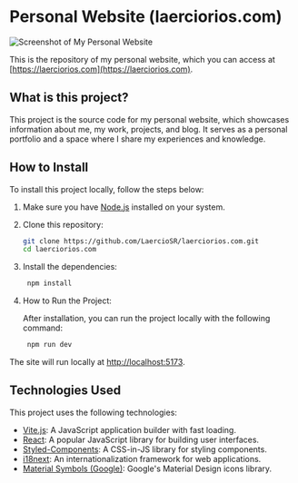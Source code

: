 # Personal Website (laerciorios.com)

![Screenshot of My Personal Website](https://raw.githubusercontent.com/LaercioSR/laerciorios.com/raw/main/__docs/screenshot.png)

This is the repository of my personal website, which you can access at [https://laerciorios.com](https://laerciorios.com).

## What is this project?

This project is the source code for my personal website, which showcases information about me, my work, projects, and blog. It serves as a personal portfolio and a space where I share my experiences and knowledge.

## How to Install

To install this project locally, follow the steps below:

1. Make sure you have [Node.js](https://nodejs.org/) installed on your system.

2. Clone this repository:

   ```sh
   git clone https://github.com/LaercioSR/laerciorios.com.git
   cd laerciorios.com
   ```

3. Install the dependencies:

   ```sh
    npm install
   ```

4. How to Run the Project:

    After installation, you can run the project locally with the following command:

   ```sh
    npm run dev
   ```

The site will run locally at <http://localhost:5173>.

## Technologies Used

This project uses the following technologies:

- [Vite.js](https://vitejs.dev/): A JavaScript application builder with fast loading.
- [React](https://reactjs.org/): A popular JavaScript library for building user interfaces.
- [Styled-Components](https://styled-components.com/): A CSS-in-JS library for styling components.
- [i18next](https://www.i18next.com/): An internationalization framework for web applications.
- [Material Symbols (Google)](https://fonts.google.com/icons): Google's Material Design icons library.
